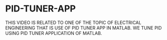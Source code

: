 # PID-TUNER-APP
THIS VIDEO IS RELATED TO ONE OF THE TOPIC OF ELECTRICAL ENGINEERING THAT IS USE OF PID TUNER APP IN MATLAB. WE TUNE PID USING PID TUNER APPLICATION OF MATLAB.

